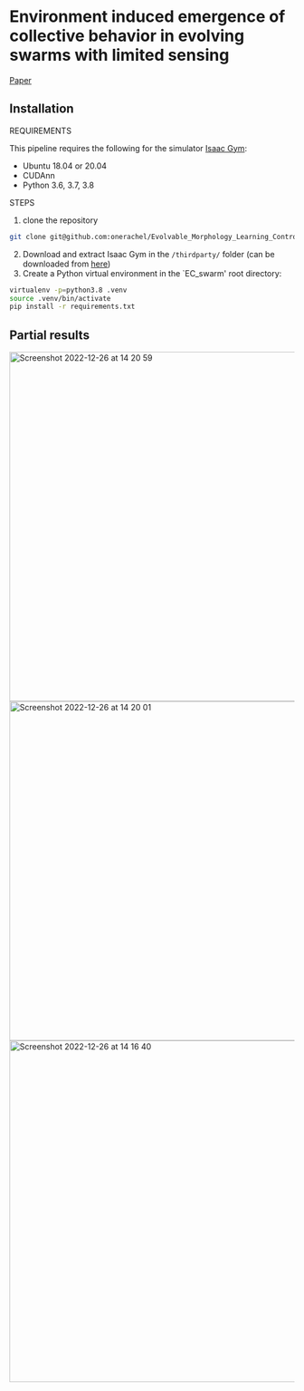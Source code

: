 # Environment induced emergence of collective behavior in evolving swarms with limited sensing

[Paper](https://dl.acm.org/doi/abs/10.1145/3512290.3528735)

## Installation
REQUIREMENTS

This pipeline requires the following for the simulator [Isaac Gym](https://developer.nvidia.com/isaac-gym):
* Ubuntu 18.04 or 20.04
* CUDAnn
* Python 3.6, 3.7, 3.8

STEPS
1. clone the repository
```bash
git clone git@github.com:onerachel/Evolvable_Morphology_Learning_Controller.git
```

2. Download and extract Isaac Gym in the `/thirdparty/` folder (can be downloaded from [here](https://developer.nvidia.com/isaac-gym))
3. Create a Python virtual environment in the `EC_swarm' root directory:
```bash
virtualenv -p=python3.8 .venv
source .venv/bin/activate
pip install -r requirements.txt
```

## Partial results

<img width="617" alt="Screenshot 2022-12-26 at 14 20 59" src="https://user-images.githubusercontent.com/75667244/209553330-640a7a41-c4c4-43b0-aeb9-a7c7310ed4a0.png">

<img width="599" alt="Screenshot 2022-12-26 at 14 20 01" src="https://user-images.githubusercontent.com/75667244/209553261-63e77b21-d5b6-480b-b747-ba45100e9088.png">

<img width="603" alt="Screenshot 2022-12-26 at 14 16 40" src="https://user-images.githubusercontent.com/75667244/209553075-94596bcd-30ca-4b6e-bb9d-0d7055c45620.png">
